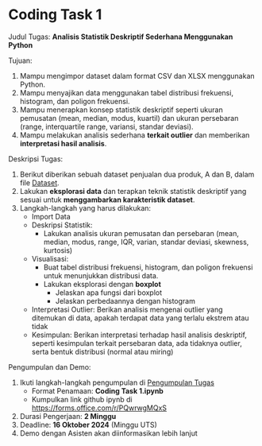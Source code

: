 # Coding Task 1

Judul Tugas: 
**Analisis Statistik Deskriptif Sederhana Menggunakan Python**

Tujuan:
1. Mampu mengimpor dataset dalam format CSV dan XLSX menggunakan Python.
2. Mampu menyajikan data menggunakan tabel distribusi frekuensi, histogram, dan poligon frekuensi.
3. Mampu menerapkan konsep statistik deskriptif seperti ukuran pemusatan (mean, median, modus, kuartil) dan ukuran persebaran (range, interquartile range, variansi, standar deviasi).
4. Mampu melakukan analisis sederhana **terkait outlier** dan memberikan **interpretasi hasil analisis**.

Deskripsi Tugas:
1. Berikut diberikan sebuah dataset penjualan dua produk, A dan B, dalam file [Dataset](Dataset.xlsx).
2. Lakukan **eksplorasi data** dan terapkan teknik statistik deskriptif yang sesuai untuk **menggambarkan karakteristik dataset**.
3. Langkah-langkah yang harus dilakukan:
   * Import Data
   * Deskripsi Statistik: 
     * Lakukan analisis ukuran pemusatan dan persebaran (mean, median, modus, range, IQR, varian, standar deviasi, skewness, kurtosis)
   * Visualisasi: 
     * Buat tabel distribusi frekuensi, histogram, dan poligon frekuensi untuk menunjukkan distribusi data. 
     * Lakukan eksplorasi dengan **boxplot** 
       * Jelaskan apa fungsi dari boxplot
       * Jelaskan perbedaannya dengan histogram
   * Interpretasi Outlier: Berikan analisis mengenai outlier yang ditemukan di data, apakah terdapat data yang terlalu ekstrem atau tidak
   * Kesimpulan: Berikan interpretasi terhadap hasil analisis deskriptif, seperti kesimpulan terkait persebaran data, ada tidaknya outlier, serta bentuk distribusi (normal atau miring)

Pengumpulan dan Demo:
  1. Ikuti langkah-langkah pengumpulan di [Pengumpulan Tugas](../collecting.md)
     * Format Penamaan: **Coding Task 1.ipynb**
     * Kumpulkan link github ipynb di https://forms.office.com/r/PQwrwgMQxS
  2. Durasi Pengerjaan: **2 Minggu**
  3. Deadline: **16 Oktober 2024** (Minggu UTS)
  4. Demo dengan Asisten akan diinformasikan lebih lanjut 